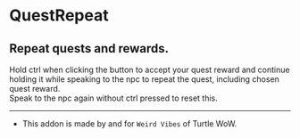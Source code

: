 QuestRepeat
===
Repeat quests and rewards.
---

Hold ctrl when clicking the button to accept your quest reward and continue holding it while speaking to the npc to repeat the quest, including chosen quest reward.  
Speak to the npc again without ctrl pressed to reset this.  

___
* This addon is made by and for `Weird Vibes` of Turtle WoW.  